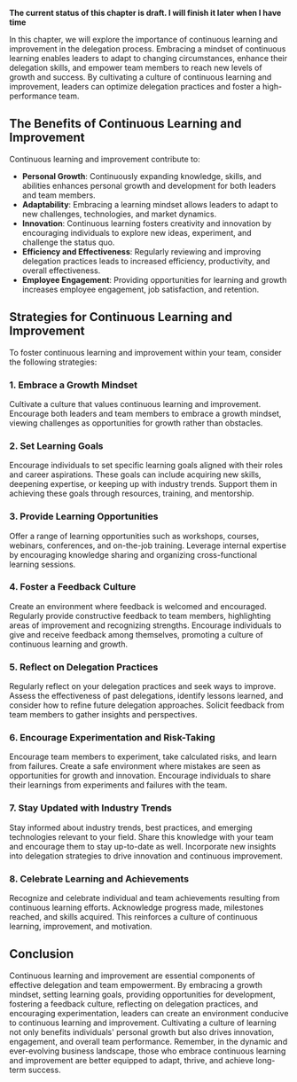 **The current status of this chapter is draft. I will finish it later when I have time**

In this chapter, we will explore the importance of continuous learning and improvement in the delegation process. Embracing a mindset of continuous learning enables leaders to adapt to changing circumstances, enhance their delegation skills, and empower team members to reach new levels of growth and success. By cultivating a culture of continuous learning and improvement, leaders can optimize delegation practices and foster a high-performance team.

The Benefits of Continuous Learning and Improvement
---------------------------------------------------

Continuous learning and improvement contribute to:

* **Personal Growth**: Continuously expanding knowledge, skills, and abilities enhances personal growth and development for both leaders and team members.
* **Adaptability**: Embracing a learning mindset allows leaders to adapt to new challenges, technologies, and market dynamics.
* **Innovation**: Continuous learning fosters creativity and innovation by encouraging individuals to explore new ideas, experiment, and challenge the status quo.
* **Efficiency and Effectiveness**: Regularly reviewing and improving delegation practices leads to increased efficiency, productivity, and overall effectiveness.
* **Employee Engagement**: Providing opportunities for learning and growth increases employee engagement, job satisfaction, and retention.

Strategies for Continuous Learning and Improvement
--------------------------------------------------

To foster continuous learning and improvement within your team, consider the following strategies:

### 1. Embrace a Growth Mindset

Cultivate a culture that values continuous learning and improvement. Encourage both leaders and team members to embrace a growth mindset, viewing challenges as opportunities for growth rather than obstacles.

### 2. Set Learning Goals

Encourage individuals to set specific learning goals aligned with their roles and career aspirations. These goals can include acquiring new skills, deepening expertise, or keeping up with industry trends. Support them in achieving these goals through resources, training, and mentorship.

### 3. Provide Learning Opportunities

Offer a range of learning opportunities such as workshops, courses, webinars, conferences, and on-the-job training. Leverage internal expertise by encouraging knowledge sharing and organizing cross-functional learning sessions.

### 4. Foster a Feedback Culture

Create an environment where feedback is welcomed and encouraged. Regularly provide constructive feedback to team members, highlighting areas of improvement and recognizing strengths. Encourage individuals to give and receive feedback among themselves, promoting a culture of continuous learning and growth.

### 5. Reflect on Delegation Practices

Regularly reflect on your delegation practices and seek ways to improve. Assess the effectiveness of past delegations, identify lessons learned, and consider how to refine future delegation approaches. Solicit feedback from team members to gather insights and perspectives.

### 6. Encourage Experimentation and Risk-Taking

Encourage team members to experiment, take calculated risks, and learn from failures. Create a safe environment where mistakes are seen as opportunities for growth and innovation. Encourage individuals to share their learnings from experiments and failures with the team.

### 7. Stay Updated with Industry Trends

Stay informed about industry trends, best practices, and emerging technologies relevant to your field. Share this knowledge with your team and encourage them to stay up-to-date as well. Incorporate new insights into delegation strategies to drive innovation and continuous improvement.

### 8. Celebrate Learning and Achievements

Recognize and celebrate individual and team achievements resulting from continuous learning efforts. Acknowledge progress made, milestones reached, and skills acquired. This reinforces a culture of continuous learning, improvement, and motivation.

Conclusion
----------

Continuous learning and improvement are essential components of effective delegation and team empowerment. By embracing a growth mindset, setting learning goals, providing opportunities for development, fostering a feedback culture, reflecting on delegation practices, and encouraging experimentation, leaders can create an environment conducive to continuous learning and improvement. Cultivating a culture of learning not only benefits individuals' personal growth but also drives innovation, engagement, and overall team performance. Remember, in the dynamic and ever-evolving business landscape, those who embrace continuous learning and improvement are better equipped to adapt, thrive, and achieve long-term success.

